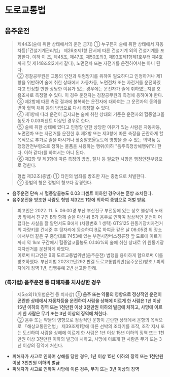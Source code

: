 # 도로교통법

## 음주운전
> 제44조(술에 취한 상태에서의 운전 금지) ① 누구든지 술에 취한 상태에서 자동차등(「건설기계관리법」 제26조제1항 단서에 따른 건설기계 외의 건설기계를 포함한다. 이하 이 조, 제45조, 제47조, 제50조의3, 제93조제1항제1호부터 제4호까지 및 제148조의2에서 같다), 노면전차 또는 자전거를 운전하여서는 아니 된다.  
> ② 경찰공무원은 교통의 안전과 위험방지를 위하여 필요하다고 인정하거나 제1항을 위반하여 술에 취한 상태에서 자동차등, 노면전차 또는 자전거를 운전하였다고 인정할 만한 상당한 이유가 있는 경우에는 운전자가 술에 취하였는지를 호흡조사로 측정할 수 있다. 이 경우 운전자는 경찰공무원의 측정에 응하여야 한다.  
> ③ 제2항에 따른 측정 결과에 불복하는 운전자에 대하여는 그 운전자의 동의를 받아 혈액 채취 등의 방법으로 다시 측정할 수 있다.  
> ④ 제1항에 따라 운전이 금지되는 술에 취한 상태의 기준은 운전자의 혈중알코올농도가 0.03퍼센트 이상인 경우로 한다.  
> ⑤ 술에 취한 상태에 있다고 인정할 만한 상당한 이유가 있는 사람은 자동차등, 노면전차 또는 자전거를 운전한 후 제2항 또는 제3항에 따른 측정을 곤란하게 할 목적으로 추가로 술을 마시거나 혈중알코올농도에 영향을 줄 수 있는 의약품 등 행정안전부령으로 정하는 물품을 사용하는 행위(이하 "음주측정방해행위"라 한다. 이하 같다)를 하여서는 아니 된다.  
> ⑥ 제2항 및 제3항에 따른 측정의 방법, 절차 등 필요한 사항은 행정안전부령으로 정한다.  

> 형법 제32조(종범) ① 타인의 범죄를 방조한 자는 종범으로 처벌한다.  
> ② 종범의 형은 정범의 형보다 감경한다.

- 음주운전 단속 시  혈중알콜농도 0.03 퍼센트 이하인 경우에는 훈방 조치된다.
- 음주운전을 방조한 사람도 형법 제32조 1항에 의하여 종범으로 처벌 받음.

> 피고인은 2022. 11. 5. 06:00경 부산 부산진구 부전동에 있는 상호 불상의 노래방 앞에서 친구인 B와 함께 술을 마신 뒤 B가 음주로 인하여 정상적인 운전이 어렵다는 사실을 잘 알면서도 B에게 (차량번호 1 생략) GTS125 원동기장치자전거의 차량키를 건네준 후 뒷자리에 동승하여 B로 하여금 같은 날 06:05경 위 장소에서부터 같은 구 중앙대로 7453에 있는 부전시장버스정류장 앞 도로에 이르기까지 약 1km 구간에서 혈중알코올농도 0.146%의 술에 취한 상태로 위 원동기장치자전거를 운전하게 하였다.  
> 이로써 피고인은 B의 도로교통법위반(음주운전) 범행을 용이하게 함으로써 이를 방조하였다.
> 부산지법 2023고단292 판결 도로교통법위반(음주운전)방조 / 피의자에게 징역 1년, 집행유예 2년 선고한 판례.

### (특가법) 음주운전 중 피해자를 치사상한 경우

> 제5조의11(위험운전 등 치사상) **① 음주 또는 약물의 영향으로 정상적인 운전이 곤란한 상태에서 자동차등을 운전하여 사람을 상해에 이르게 한 사람은 1년 이상 15년 이하의 징역 또는 1천만원 이상 3천만원 이하의 벌금에 처하고, 사망에 이르게 한 사람은 무기 또는 3년 이상의 징역에 처한다.**  
> ② 음주 또는 약물의 영향으로 정상적인 운항이 곤란한 상태에서 운항의 목적으로 「해상교통안전법」 제39조제1항에 따른 선박의 조타기를 조작, 조작 지시 또는 도선하여 사람을 상해에 이르게 한 사람은 1년 이상 15년 이하의 징역 또는 1천만원 이상 3천만원 이하의 벌금에 처하고, 사망에 이르게 한 사람은 무기 또는 3년 이상의 징역에 처한다.  

- 피해자가 사고로 인하여 상해를 당한 경우, 1년 이상 15년 이하의 징역 또는 1천만원 이상 3천만원 이하의 벌금
- 피해자가 사고로 인하여 사망에 이른 경우, 무기 또는 3년 이상의 징역